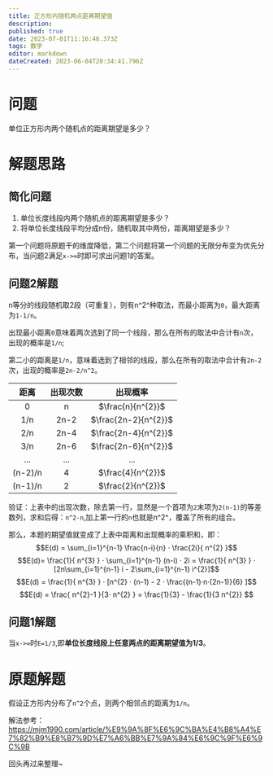 ```yaml
---
title: 正方形内随机两点距离期望值
description: 
published: true
date: 2023-07-01T11:16:48.373Z
tags: 数学
editor: markdown
dateCreated: 2023-06-04T20:34:41.796Z
---
```


# 问题
单位正方形内两个随机点的距离期望是多少？

# 解题思路
## 简化问题
1. 单位长度线段内两个随机点的距离期望是多少？
2. 将单位长度线段平均分成n份，随机取其中两份，距离期望是多少？

第一个问题将原题干的维度降低，第二个问题将第一个问题的无限分布变为优先分布，当问题2满足`x->∞`时即可求出问题1的答案。

## 问题2解题
n等分的线段随机取2段（可重复），则有n^2^种取法，而最小距离为`0`，最大距离为`1-1/n`。

出现最小距离`0`意味着两次选到了同一个线段，那么在所有的取法中合计有`n`次，出现的概率是`1/n`;

第二小的距离是`1/n`，意味着选到了相邻的线段，那么在所有的取法中合计有`2n-2`次，出现的概率是`2n-2/n^2`。

| 距离 | 出现次数 | 出现概率 |
| :-----: | :-----: | :-----: |
| 0 | n | $\frac{n}{n^{2}}$ |
| 1/n | 2n-2 | $\frac{2n-2}{n^{2}}$ |
| 2/n | 2n-4 | $\frac{2n-4}{n^{2}}$ |
| 3/n | 2n-6 | $\frac{2n-6}{n^{2}}$ |
| ... | ... | ... |
| (n-2)/n | 4 | $\frac{4}{n^{2}}$ |
| (n-1)/n | 2 | $\frac{2}{n^{2}}$ |

验证：上表中的出现次数，除去第一行，显然是一个首项为`2`末项为`2(n-1)`的等差数列，求和后得：`n^2-n`,加上第一行的`n`也就是n^2^，覆盖了所有的组合。

那么，本题的期望值就变成了上表中距离和出现概率的乘积和，即：
$$E(d) = \sum_{i=1}^{n-1} \frac{n-i}{n} · \frac{2i}{ n^{2} }$$
$$E(d)=  \frac{1}{ n^{3} } ·  \sum_{i=1}^{n-1} (n-i) · 2i = \frac{1}{ n^{3} } ·  [2n\sum_{i=1}^{n-1} i - 2\sum_{i=1}^{n-1} i^{2}]$$
$$E(d) =  \frac{1}{ n^{3} } · [n^{2} · (n-1) - 2 ·  \frac{(n-1)·n·(2n-1)}{6} ]$$
$$E(d) = \frac{ n^{2}-1 }{3· n^{2} } =  \frac{1}{3} -  \frac{1}{3 n^{2}} $$
## 问题1解题
当`x->∞`时`E=1/3`,即**单位长度线段上任意两点的距离期望值为1/3**。

# 原题解题
假设正方形内分布了`n^2`个点，则两个相邻点的距离为`1/n`。

解法参考：https://mjm1990.com/article/%E9%9A%8F%E6%9C%BA%E4%B8%A4%E7%82%B9%E8%B7%9D%E7%A6%BB%E7%9A%84%E6%9C%9F%E6%9C%9B

回头再过来整理~